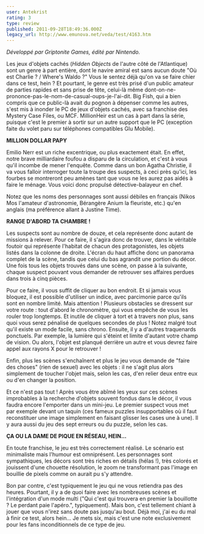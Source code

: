 ```yaml
---
user: Antekrist
rating: 3
type: review
published: 2011-09-28T18:49:36.000Z
legacy_url: http://www.emunova.net/veda/test/4163.htm
---
```

_Développé par Griptonite Games, édité par Nintendo._  

  

Les jeux d'objets cachés (_Hidden Objects_ de l'autre côté de l'Atlantique) sont un genre à part entière, dont le navire amiral est sans aucun doute "Où est Charlie ? / Where's Waldo ?" Vous le sentez déjà qu'on va se faire chier dans ce test, hein ? Et pourtant, le genre est très prisé d'un public amateur de parties rapides et sans prise de tête, celui-là même dont-on-ne-prononce-pas-le-nom-de-casual-oups-je-l'ai-dit. Big Fish, qui a bien compris que ce public-là avait du pognon à dépenser comme les autres, s'est mis à inonder le PC de jeux d'objets cachés, avec sa franchise des Mystery Case Files, ou MCF. MillionHeir est un cas à part dans la série, puisque c'est le premier à sortir sur un autre support que le PC (exception faite du volet paru sur téléphones compatibles Glu Mobile).  

  

**MILLION DOLLAR PAPY**  

Emilio Nerr est un riche excentrique, ou plus exactement était. En effet, notre brave milliardaire foufou a disparu de la circulation, et c'est à vous qu'il incombe de mener l'enquête. Comme dans un bon Agatha Christie, il va vous falloir interroger toute la troupe des suspects, à ceci près qu'ici, les fourbes se montreront peu amènes tant que vous ne les aurez pas aidés à faire le ménage. Vous voici donc propulsé détective-balayeur en chef.  

Notez que les noms des personnages sont aussi débiles en français (Nikos Mos l'amateur d'astronomie, Bérangère Anium la fleuriste, etc.) qu'en anglais (ma préférence allant à Justine Time).  

  

**RANGE D'ABORD TA CHAMBRE !**  

Les suspects sont au nombre de douze, et cela représente donc autant de missions à relever. Pour ce faire, il s'agira donc de trouver, dans le véritable foutoir qui représente l'habitat de chacun des protagonistes, les objets listés dans la colonne de droite. L'écran du haut affiche donc un panorama complet de la scène, tandis que celui du bas agrandit une portion du décor. Une fois tous les objets trouvés dans une scène, on passe à la suivante, chaque suspect pouvant vous demander de retrouver ses affaires perdues dans trois à cinq pièces.  

Pour ce faire, il vous suffit de cliquer au bon endroit. Et si jamais vous bloquez, il est possible d'utiliser un indice, avec parcimonie parce qu'ils sont en nombre limité. Mais attention ! Plusieurs obstacles se dressent sur votre route : tout d'abord le chronomètre, qui vous empêche de vous les rouler trop longtemps. Et inutile de cliquer à tort et à travers non plus, sans quoi vous serez pénalisé de quelques secondes de plus ! Notez malgré tout qu'il existe un mode facile, sans chrono. Ensuite, il y a d'autres traquenards ponctuels. Par exemple, la lumière qui s'éteint et limite d'autant votre champ de vision. Ou alors, l'objet est planqué derrière un autre et vous devrez faire appel aux rayons X pour le retrouver !  

Enfin, plus les scènes s'enchaînent et plus le jeu vous demande de "faire des choses" (rien de sexuel) avec les objets : il ne s'agit plus alors simplement de toucher l'objet mais, selon les cas, d'en relier deux entre eux ou d'en changer la position.  

Et ce n'est pas tout ! Après vous être abîmé les yeux sur ces scènes improbables à la recherche d'objets souvent fondus dans le décor, il vous faudra encore l'emporter dans un mini-jeu. Le premier suspect vous met par exemple devant un taquin (ces fameux puzzles insupportables où il faut reconstituer une image simplement en faisant glisser les cases une à une). Il y aura aussi du jeu des sept erreurs ou du puzzle, selon les cas.  

  

**ÇA OU LA DAME DE PIQUE EN RÉSEAU, HEIN...**  

En toute franchise, le jeu est très correctement réalisé. Le scénario est minimaliste mais l'humour est omniprésent. Les personnages sont sympathiques, les décors sont très riches en détails (hélas !), très colorés et jouissent d'une chouette résolution, le zoom ne transformant pas l'image en bouillie de pixels comme on aurait pu s'y attendre.  

Bon par contre, c'est typiquement le jeu qui ne vous retiendra pas des heures. Pourtant, il y a de quoi faire avec les nombreuses scènes et l'intégration d'un mode multi ("Qui c'est qui trouvera en premier la bouillotte ? Le perdant paie l'apéro.", typiquement). Mais bon, c'est tellement chiant à jouer que vous n'irez sans doute pas jusqu'au bout. Déjà moi, j'ai eu du mal à finir ce test, alors hein... Je mets six, mais c'est une note exclusivement pour les fans inconditionnels de ce type de jeu.